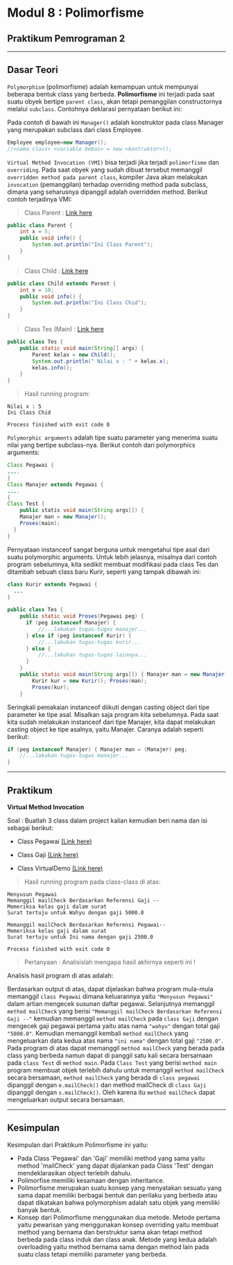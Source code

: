 # Modul 8 : Polimorfisme

## Praktikum Pemrograman 2

<hr>

## Dasar Teori

`Polymorphism` (polimorfisme) adalah kemampuan untuk mempunyai beberapa bentuk class yang berbeda. **Polimorfisme** ini terjadi pada saat suatu obyek bertipe `parent class`, akan tetapi pemanggilan constructornya melalui `subclass`. Contohnya deklarasi pernyataan berikut ini:

Pada contoh di bawah ini `Manager()` adalah konstruktor pada class Manager yang merupakan subclass dari class Employee.

```java
Employee employee=new Manager();
//<nama class> <variable bebas> = new <kontruktor>();
```


`Virtual Method Invocation (VMI)` bisa terjadi jika terjadi `polimorfisme` dan `overriding`. Pada saat obyek yang sudah dibuat tersebut memanggil `overridden method pada parent class`, kompiler Java akan melakukan `invocation` (pemanggilan) terhadap overriding method pada subclass, dimana yang seharusnya dipanggil adalah overridden method. Berikut contoh terjadinya VMI:

> Class Parent : [Link here](https://github.com/womenincode/20104014_Amita-Putry-Prasasti_S1SEA_Pemrograman2/blob/modul8/src/modul8/percobaan/Parent.java)

```java
public class Parent {
    int x = 5;
    public void info() {
        System.out.println("Ini Class Parent");
    }
}
```

> Class Child : [Link here](https://github.com/womenincode/20104014_Amita-Putry-Prasasti_S1SEA_Pemrograman2/blob/modul8/src/modul8/percobaan/Child.java)

```java
public class Child extends Parent {
    int x = 10;
    public void info() {
        System.out.println("Ini Class Chid");
    }
}
```

> Class Tes (Main) : [Link here](https://github.com/womenincode/20104014_Amita-Putry-Prasasti_S1SEA_Pemrograman2/blob/modul8/src/modul8/percobaan/Tes.java)

```java
public class Tes {
    public static void main(String[] args) {
        Parent kelas = new Child();
        System.out.println(" Nilai x : " + kelas.x);
        kelas.info();
    }
}
```

> Hasil running program:

```
Nilai x : 5
Ini Class Chid

Process finished with exit code 0
```

`Polymorphic arguments` adalah tipe suatu parameter yang menerima suatu nilai yang bertipe subclass-nya. Berikut contoh dari polymorphics arguments:

```java
Class Pegawai {
....
}
Class Manajer extends Pegawai {
....
{
Class Test {
    public statis void main(String args[]) {
    Manajer man = new Manajer();
    Proses(main);
  }
}
```

Pernyataan instanceof sangat berguna untuk mengetahui tipe asal dari suatu polymorphic arguments. Untuk lebih jelasnya, misalnya dari contoh program sebelumnya, kita sedikit membuat modifikasi pada class Tes dan ditambah sebuah class baru Kurir, seperti yang tampak dibawah ini:

```java
class Kurir extends Pegawai {
  ...
}

public class Tes {
    public static void Proses(Pegawai peg) {
      if (peg instanceof Manajer) {
          //...lakukan tugas-tugas manajer...
      } else if (peg instanceof Kurir) {
          //...lakukan tugas-tugas kurir...
      } else {
          //...lakukan tugas-tugas lainnya...
      }
    }
    public static void main(String args[]) { Manajer man = new Manajer();
        Kurir kur = new Kurir(); Proses(man);
        Proses(kur);
    }
```

Seringkali pemakaian instanceof diikuti dengan casting object dari tipe parameter ke tipe asal. Misalkan saja program kita sebelumnya. Pada saat kita sudah melakukan instanceof dari tipe Manajer, kita dapat melakukan casting object ke tipe asalnya, yaitu Manajer. Caranya adalah seperti berikut:

```java
if (peg instanceof Manajer) { Manajer man = (Manajer) peg;
    //...lakukan tugas-tugas manajer...
}
```

<hr>

## Praktikum

**Virtual Method Invocation**

Soal : Buatlah 3 class dalam project kalian kemudian beri nama dan isi sebagai berikut:

+ Class Pegawai [(Link here)](https://github.com/womenincode/20104014_Amita-Putry-Prasasti_S1SEA_Pemrograman2/blob/modul8/src/modul8/latihan/Pegawai.java)

+ Class Gaji [(Link here)](https://github.com/womenincode/20104014_Amita-Putry-Prasasti_S1SEA_Pemrograman2/blob/modul8/src/modul8/latihan/Gaji.java)

+ Class VirtualDemo [(Link here)](https://github.com/womenincode/20104014_Amita-Putry-Prasasti_S1SEA_Pemrograman2/blob/modul8/src/modul8/latihan/VirtualDemo.java)


> Hasil running program pada class-class di atas:
```
Menyusun Pegawai
Memanggil mailCheck Berdasarkan Referensi Gaji --
Memeriksa kelas gaji dalam surat 
Surat tertuju untuk Wahyu dengan gaji 5000.0

Memanggil mailCheck Berdasarkan Referensi Pegawai--
Memeriksa kelas gaji dalam surat 
Surat tertuju untuk Ini nama dengan gaji 2500.0

Process finished with exit code 0
```

> Pertanyaan : Analisislah mengapa hasil akhirnya seperti ini !

Analisis hasil program di atas adalah:

Berdasarkan output di atas, dapat dijelaskan bahwa program mula-mula memanggil `class Pegawai` dimana keluarannya yaitu `"Menyusun Pegawai"` dalam artian mengecek susunan daftar pegawai. Selanjutnya memanggil `method mailCheck` yang berisi `"Memanggil mailCheck Berdasarkan Referensi Gaji --"` kemudian memanggil `method mailCheck` pada `class Gaji` dengan mengecek gaji pegawai pertama yaitu atas nama `"wahyu"` dengan total gaji `"5000.0"`. Kemudian memanggil kembali `method mailCheck` yang mengeluarkan data kedua atas nama `"ini nama"` dengan total gaji `"2500.0"`. Pada program di atas dapat memanggil `method mailCheck` yang berada pada class yang berbeda namun dapat di panggil satu kali secara bersamaan pada `class Test` di `method main`. Pada `Class Test` yang berisi `method main` program membuat objek terlebih dahulu untuk memanggil `method mailCheck` secara bersamaan, `method mailCheck` yang berada di `class pegawai` dipanggil dengan `e.mailCheck()` dan method mailCheck di `class Gaji` dipanggil dengan `s.mailCheck()`. Oleh karena itu `method mailCheck` dapat mengeluarkan output secara bersamaan. 
<hr>

## Kesimpulan

Kesimpulan dari Praktikum Polimorfisme ini yaitu:

+ Pada Class 'Pegawai' dan 'Gaji' memiliki method yang sama yaitu method 'mailCheck' yang dapat dijalankan pada Class 'Test' dengan mendeklarasikan object terlebih dahulu.
+ Polimorfise memiliki kesamaan dengan inheritance.
+ Polimorfisme merupakan suatu konsep yang menyatakan sesuatu yang sama dapat memiliki berbagai bentuk dan perilaku yang berbeda atau dapat dikatakan bahwa polymorphism adalah satu objek yang memiliki banyak bentuk.
+ Konsep dari Polimorfisme menggunakan dua metode. Metode pertama yaitu pewarisan yang menggunakan konsep overriding yaitu membuat method yang bernama dan berstruktur sama akan tetapi method berbeda pada class induk dan class anak. Metode yang kedua adalah overloading yaitu method bernama sama dengan method lain pada suatu class tetapi memiliki parameter yang berbeda.
